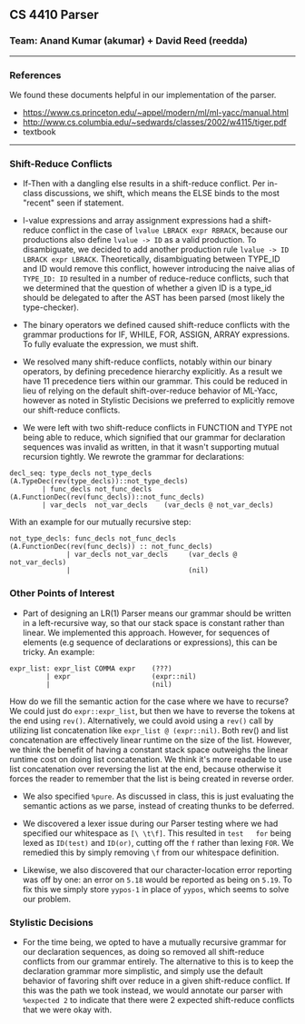 ## CS 4410 Parser
### Team: Anand Kumar (akumar) + David Reed (reedda)

---

### References

We found these documents helpful in our implementation of the parser.
* https://www.cs.princeton.edu/~appel/modern/ml/ml-yacc/manual.html
* http://www.cs.columbia.edu/~sedwards/classes/2002/w4115/tiger.pdf
* textbook

---

### Shift-Reduce Conflicts

* If-Then with a dangling else results in a shift-reduce conflict. Per in-class discussions, we shift, which means the ELSE binds to the most "recent" seen if statement.

* l-value expressions and array assignment expressions had a shift-reduce conflict in the case of `lvalue LBRACK expr RBRACK`, because our productions also define `lvalue -> ID` as a valid production. To disambiguate, we decided to add another production rule `lvalue -> ID LBRACK expr LBRACK`. Theoretically, disambiguating between TYPE_ID and ID would remove this conflict, however introducing the naive alias of `TYPE_ID: ID` resulted in a number of reduce-reduce conflicts, such that we determined that the question of whether a given ID is a type_id should be delegated to after the AST has been parsed (most likely the type-checker).

* The binary operators we defined caused shift-reduce conflicts with the grammar productions for IF, WHILE, FOR, ASSIGN, ARRAY expressions. To fully evaluate the expression, we must shift.

* We resolved many shift-reduce conflicts, notably within our binary operators, by defining precedence hierarchy explicitly. As a result we have 11 precedence tiers within our grammar. This could be reduced in lieu of relying on the default shift-over-reduce behavior of ML-Yacc, however as noted in Stylistic Decisions we preferred to explicitly remove our shift-reduce conflicts.

* We were left with two shift-reduce conflicts in FUNCTION and TYPE not being able to reduce, which signified that our grammar for declaration sequences was invalid as written, in that it wasn't supporting mutual recursion tightly. We rewrote the grammar for declarations:
```
decl_seq: type_decls not_type_decls   (A.TypeDec(rev(type_decls))::not_type_decls)
        | func_decls not_func_decls   (A.FunctionDec(rev(func_decls))::not_func_decls)
        | var_decls  not_var_decls    (var_decls @ not_var_decls)
```

With an example for our mutually recursive step:
```
not_type_decls: func_decls not_func_decls   (A.FunctionDec(rev(func_decls)) :: not_func_decls)
              | var_decls not_var_decls     (var_decls @ not_var_decls)
              |                             (nil)
```


### Other Points of Interest

* Part of designing an LR(1) Parser means our grammar should be written in a left-recursive way, so that our stack space is constant rather than linear. We implemented this approach. However, for sequences of elements (e.g sequence of declarations or expressions), this can be tricky. An example:

```
expr_list: expr_list COMMA expr    (???)
         | expr                    (expr::nil)
         |                         (nil)
```
How do we fill the semantic action for the case where we have to recurse? We could just do `expr::expr_list`, but then we have to reverse the tokens at the end using `rev()`. Alternatively, we could avoid using a `rev()` call by utilizing list concatenation like `expr_list @ (expr::nil)`. Both rev() and list concatenation are effectively linear runtime on the size of the list. However, we think the benefit of having a constant stack space outweighs the linear runtime cost on doing
list concatenation. We think it's more readable to use list concatenation over reversing the list at the end, because otherwise
it forces the reader to remember that the list is being created in reverse order.

* We also specified `%pure`. As discussed in class, this is just evaluating the semantic actions as we parse, instead of creating thunks to be deferred.

* We discovered a lexer issue during our Parser testing where we had specified our whitespace as `[\ \t\f]`. This resulted in `test   for` being lexed as `ID(test)` and `ID(or)`, cutting off the `f` rather than lexing `FOR`. We remedied this by simply removing `\f` from our whitespace definition.

* Likewise, we also discovered that our character-location error reporting was off by one: an error on `5.18` would be reported as being on `5.19`. To fix this we simply store `yypos-1` in place of `yypos`, which seems to solve our problem.

### Stylistic Decisions

* For the time being, we opted to have a mutually recursive grammar for our declaration sequences, as doing so removed all shift-reduce conflicts from our grammar entirely. The alternative to this is to keep the declaration grammar more simplistic, and simply use the default behavior of favoring shift over reduce in a given shift-reduce conflict. If this was the path we took instead, we would annotate our parser with `%expected 2` to indicate that there were 2 expected shift-reduce conflicts that we were okay with.
